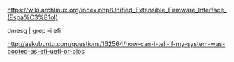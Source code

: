 https://wiki.archlinux.org/index.php/Unified_Extensible_Firmware_Interface_(Espa%C3%B1ol)

dmesg | grep -i efi

http://askubuntu.com/questions/162564/how-can-i-tell-if-my-system-was-booted-as-efi-uefi-or-bios
